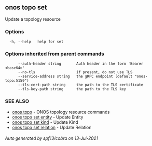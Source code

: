 ## onos topo set

Update a topology resource

### Options

```
  -h, --help   help for set
```

### Options inherited from parent commands

```
      --auth-header string       Auth header in the form 'Bearer <base64>'
      --no-tls                   if present, do not use TLS
      --service-address string   the gRPC endpoint (default "onos-topo:5150")
      --tls-cert-path string     the path to the TLS certificate
      --tls-key-path string      the path to the TLS key
```

### SEE ALSO

* [onos topo](onos_topo.md)	 - ONOS topology resource commands
* [onos topo set entity](onos_topo_set_entity.md)	 - Update Entity
* [onos topo set kind](onos_topo_set_kind.md)	 - Update Kind
* [onos topo set relation](onos_topo_set_relation.md)	 - Update Relation

###### Auto generated by spf13/cobra on 13-Jul-2021
